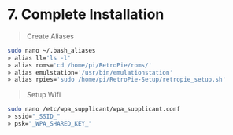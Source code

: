 # 7. Complete Installation

> Create Aliases

```bash
sudo nano ~/.bash_aliases
» alias ll='ls -l'
» alias roms='cd /home/pi/RetroPie/roms/'
» alias emulstation='/usr/bin/emulationstation'
» alias rpies='sudo /home/pi/RetroPie-Setup/retropie_setup.sh'
```

> Setup Wifi

```bash
sudo nano /etc/wpa_supplicant/wpa_supplicant.conf
» ssid="_SSID_"
» psk="_WPA_SHARED_KEY_"
```
